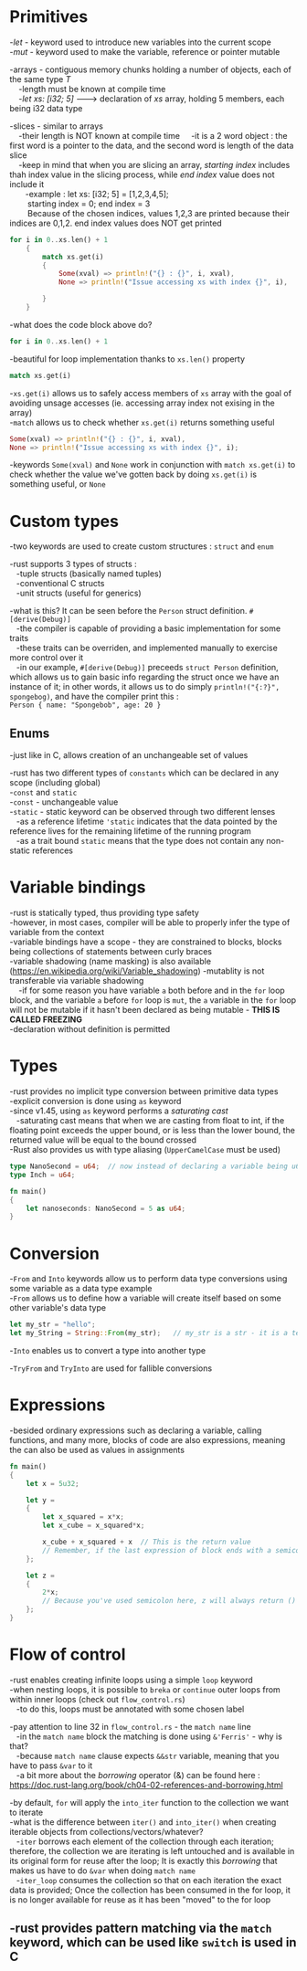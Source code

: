 # Primitives

-*let* - keyword used to introduce new variables into the current scope  
-*mut* - keyword used to make the variable, reference or pointer mutable  
  
-arrays - contiguous memory chunks holding a number of objects, each of the same type *T*  
    &nbsp;&nbsp;&nbsp;&nbsp;-length must be known at compile time  
    &nbsp;&nbsp;&nbsp;&nbsp;-*let xs: [i32; 5]* ---> declaration of *xs* array, holding 5 members, each being i32 data type  
  
-slices - similar to arrays  
    &nbsp;&nbsp;&nbsp;&nbsp;-their length is NOT known at compile time
    &nbsp;&nbsp;&nbsp;&nbsp;-it is a 2 word object : the first word is a pointer to the data, and the second word is length of the data slice  
    &nbsp;&nbsp;&nbsp;&nbsp;-keep in mind that when you are slicing an array, *starting index* includes thah index value in the slicing process, while *end index* value does not include it  
    &nbsp;&nbsp;&nbsp;&nbsp;&nbsp;&nbsp;&nbsp;-example : let xs: [i32; 5] = [1,2,3,4,5];  
    &nbsp;&nbsp;&nbsp;&nbsp;&nbsp;&nbsp;&nbsp;&nbsp;starting index = 0; end index = 3  
    &nbsp;&nbsp;&nbsp;&nbsp;&nbsp;&nbsp;&nbsp;&nbsp;Because of the chosen indices, values 1,2,3 are printed because their indices are 0,1,2. end index values does NOT get printed  


```Rust
for i in 0..xs.len() + 1
    {
        match xs.get(i)
        {
            Some(xval) => println!("{} : {}", i, xval),
            None => println!("Issue accessing xs with index {}", i),

        }
    }
```  
-what does the code block above do?  
  
```Rust
for i in 0..xs.len() + 1
```  
-beautiful for loop implementation thanks to `xs.len()` property  
  
```Rust
match xs.get(i)
```  
-`xs.get(i)` allows us to safely access members of `xs` array with the goal of avoiding unsage accesses (ie. accessing array index not exising in the array)  
-`match` allows us to check whether `xs.get(i)` returns something useful  
  
```Rust
Some(xval) => println!("{} : {}", i, xval),
None => println!("Issue accessing xs with index {}", i);
```  
-keywords `Some(xval)` and `None` work in conjunction with `match xs.get(i)` to check whether the value we've gotten back by doing `xs.get(i)` is something useful, or `None`  

# Custom types
-two keywords are used to create custom structures : `struct` and `enum`  
  
-rust supports 3 types of structs :   
&nbsp;&nbsp;&nbsp;-tuple structs (basically named tuples)  
&nbsp;&nbsp;&nbsp;-conventional C structs  
&nbsp;&nbsp;&nbsp;-unit structs (useful for generics)  
 
-what is this? It can be seen before the `Person` struct definition. `#[derive(Debug)]`  
&nbsp;&nbsp;&nbsp;-the compiler is capable of providing a basic implementation for some traits  
&nbsp;&nbsp;&nbsp;-these traits can be overriden, and implemented manually to exercise more control over it  
&nbsp;&nbsp;&nbsp;-in our example, `#[derive(Debug)]` preceeds `struct Person` definition, which allows us to gain basic info regarding the struct once we have an instance of it; in other words, it allows us to do simply `println!("{:?}", spongebog)`, and have the compiler print this :  
`Person { name: "Spongebob", age: 20 }`  
  
## Enums  
-just like in C, allows creation of an unchangeable set of values  

-rust has two different types of `constants` which can be declared in any scope (including global)  
-`const` and `static`  
-`const` - unchangeable value  
-`static` - static keyword can be observed through two different lenses  
&nbsp;&nbsp;&nbsp;-as a reference lifetime `'static` indicates that the data pointed by the reference lives for the remaining lifetime of the running program  
&nbsp;&nbsp;&nbsp;-as a trait bound `static` means that the type does not contain any non-static references  

# Variable bindings  
-rust is statically typed, thus providing type safety  
-however, in most cases, compiler will be able to properly infer the type of variable from the context  
-variable bindings have a scope - they are constrained to blocks, blocks being collections of statements between curly braces  
-variable shadowing (name masking) is also available (https://en.wikipedia.org/wiki/Variable_shadowing) 
-mutablity is not transferable via variable shadowing  
&nbsp;&nbsp;&nbsp;&nbsp;-if for some reason you have variable `a` both before and in the `for` loop block, and the variable `a` before `for` loop is `mut`, the `a` variable in the `for` loop will not be mutable if it hasn't been declared as being mutable - **THIS IS CALLED FREEZING**  
-declaration without definition is permitted  
  
# Types  
-rust provides no implicit type conversion between primitive data types  
-explicit conversion is done using `as` keyword  
-since v1.45, using `as` keyword performs a *saturating cast*  
&nbsp;&nbsp;&nbsp;-saturating cast means that when we are casting from float to int, if the floating point exceeds the upper bound, or is less than the lower bound, the returned value will be equal to the bound crossed  
-Rust also provides us with type aliasing (`UpperCamelCase` must be used)  
```Rust
type NanoSecond = u64;  // now instead of declaring a variable being u64 data type, we will decalare it as NanoSecond data type because in our project we often use variables to store soem nanosecond scale times
type Inch = u64;

fn main()
{
    let nanoseconds: NanoSecond = 5 as u64;
}
```
  
# Conversion  
-`From` and `Into` keywords allow us to perform data type conversions using some variable as a data type example  
-`From` allows us to define how a variable will create itself based on some other variable's data type
```Rust
let my_str = "hello";
let my_String = String::From(my_str);   // my_str is a str - it is a temporary, read-only object | my_String is String - it is a growable, heap based data structure used to store a sequence of UTF-8 characters
```  
-`Into` enables us to convert a type into another type  
  
-`TryFrom` and `TryInto` are used for fallible conversions  
  
# Expressions  
-besided ordinary expressions such as declaring a variable, calling functions, and many more, blocks of code are also expressions, meaning the can also be used as values in assignments  
```Rust
fn main()
{
    let x = 5u32;

    let y = 
    {
        let x_squared = x*x;
        let x_cube = x_squared*x;

        x_cube + x_squared + x  // This is the return value 
        // Remember, if the last expression of block ends with a semicolon, the return value will be ()
    };

    let z = 
    {
        2*x;
        // Because you've used semicolon here, z will always return ()
    };
}
```

# Flow of control  
-rust enables creating infinite loops using a simple `loop` keyword  
-when nesting loops, it is possible to `breka` or `continue` outer loops from within inner loops (check out `flow_control.rs`)  
&nbsp;&nbsp;&nbsp;-to do this, loops must be annotated with some chosen label  
  
-pay attention to line 32 in `flow_control.rs` - the `match name` line  
&nbsp;&nbsp;&nbsp;-in the `match name` block the matching is done using `&'Ferris'` - why is that?  
&nbsp;&nbsp;&nbsp;-because `match name` clause expects `&&str` variable, meaning that you have to pass `&var` to it  
&nbsp;&nbsp;&nbsp;-a bit more about the *borrowing* operator (&) can be found here : https://doc.rust-lang.org/book/ch04-02-references-and-borrowing.html  
  
-by default, `for` will apply the `into_iter` function to the collection we want to iterate  
-what is the difference between `iter()` and `into_iter()` when creating iterable objects from collections/vectors/whatever?  
&nbsp;&nbsp;&nbsp;-`iter` borrows each element of the collection through each iteration; therefore, the collection we are iterating is left untouched and is available in its original form for reuse after the loop; It is exactly this *borrowing* that makes us have to do `&var` when doing `match name`  
&nbsp;&nbsp;&nbsp;-`iter_loop` consumes the collection so that on each iteration the exact data is provided; Once the collection has been consumed in the for loop, it is no longer available for reuse as it has been "moved" to the for loop  
  
-rust provides pattern matching via the `match` keyword, which can be used like `switch` is used in C  
-